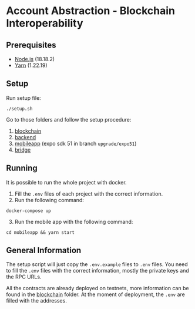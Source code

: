 # Account Abstraction - Blockchain Interoperability

## Prerequisites

* [Node.js](https://nodejs.org/en/) (18.18.2)
* [Yarn](https://yarnpkg.com/) (1.22.19)

## Setup

Run setup file: 

```shell
./setup.sh
```

Go to those folders and follow the setup procedure:
1. [blockchain](blockchain)
2. [backend](backend)
3. [mobileapp](mobileapp) (expo sdk 51 in branch `upgrade/expo51`)
4. [bridge](bridge)

## Running

It is possible to run the whole project with docker. 
1. Fill the `.env` files of each project with the correct information.
2. Run the following command:
```shell
docker-compose up
```
3. Run the mobile app with the following command:
```shell
cd mobileapp && yarn start
```

## General Information

The setup script will just copy the `.env.example` files to `.env` files. You need to fill the `.env` files with the correct information, mostly the private keys and the RPC URLs.

All the contracts are already deployed on testnets, more information can be found in the [blockchain](blockchain) folder. At the moment of deployment, the `.env` are filled with the addresses.
